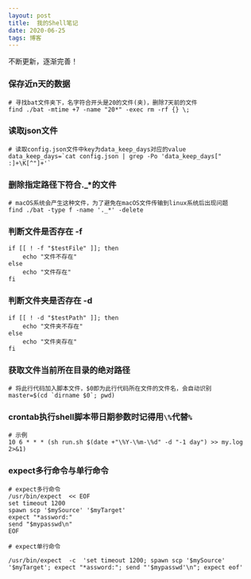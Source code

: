 ```yaml
---
layout: post
title:  我的Shell笔记
date: 2020-06-25
tags: 博客
---
```


不断更新，逐渐完善！

### 保存近n天的数据
	
	# 寻找bat文件夹下，名字符合开头是20的文件(夹)，删除7天前的文件
	find ./bat -mtime +7 -name "20*" -exec rm -rf {} \;

### 读取json文件
	# 读取config.json文件中key为data_keep_days对应的value
	data_keep_days=`cat config.json | grep -Po 'data_keep_days[" :]+\K[^"]+'`
	
### 删除指定路径下符合._*的文件

	# macOS系统会产生这种文件，为了避免在macOS文件传输到linux系统后出现问题
	find ./bat -type f -name '._*' -delete

### 判断文件是否存在 -f

	if [[ ! -f "$testFile" ]]; then
		echo "文件不存在"
	else
		echo "文件存在"
	fi
	
### 判断文件夹是否存在 -d

	if [[ ! -d "$testPath" ]]; then
		echo "文件夹不存在"
	else
		echo "文件夹存在"
	fi

### 获取文件当前所在目录的绝对路径
	
	# 将此行代码加入脚本文件，$0即为此行代码所在文件的文件名，会自动识别
	master=$(cd `dirname $0`; pwd)

### crontab执行shell脚本带日期参数时记得用`\%`代替`%`

	# 示例
	10 6 * * * (sh run.sh $(date +"\%Y-\%m-\%d" -d "-1 day") >> my.log 2>&1)
	
	
###  expect多行命令与单行命令

	# expect多行命令
	/usr/bin/expect  << EOF
	set timeout 1200
	spawn scp '$mySource' '$myTarget'
	expect "*assword:"
	send "$mypasswd\n"
	EOF
	
	# expect单行命令

	/usr/bin/expect  -c  'set timeout 1200; spawn scp '$mySource' '$myTarget'; expect "*assword:"; send "'$mypasswd'\n"; expect eof'